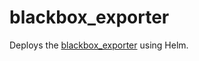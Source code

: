 # blackbox_exporter

Deploys the [blackbox_exporter](https://github.com/prometheus/blackbox_exporter) using Helm.
